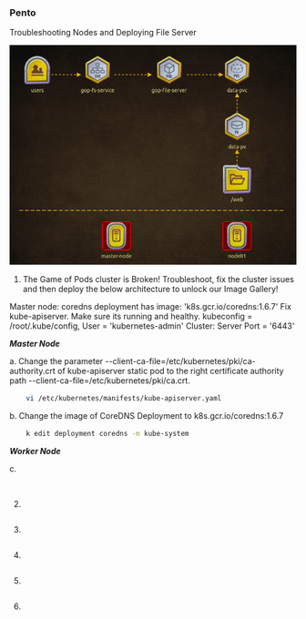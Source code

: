 
### Pento

Troubleshooting Nodes and Deploying File Server

![](images/pento-architecture.png)

1. The Game of Pods cluster is Broken! Troubleshoot, fix the cluster issues and then deploy the below architecture to unlock our Image Gallery!

Master node: coredns deployment has image: 'k8s.gcr.io/coredns:1.6.7'
Fix kube-apiserver. Make sure its running and healthy.
kubeconfig = /root/.kube/config, User = 'kubernetes-admin' Cluster: Server Port = '6443'

***Master Node***

a. Change the parameter --client-ca-file=/etc/kubernetes/pki/ca-authority.crt of kube-apiserver static pod to the right certificate authority path --client-ca-file=/etc/kubernetes/pki/ca.crt.

```sh
    vi /etc/kubernetes/manifests/kube-apiserver.yaml    
```
b. Change the image of CoreDNS Deployment to k8s.gcr.io/coredns:1.6.7 
```sh
    k edit deployment coredns -n kube-system    
```

***Worker Node***

c. 
```sh
    
```


2.

```sh

```

3.

```sh

```

4.

```sh

```

5.

```sh

```

6.

```sh

```


